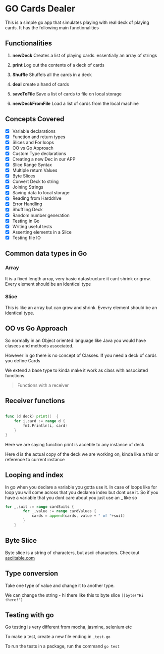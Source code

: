 # GO Cards Dealer

This is a simple go app that simulates playing with real deck of playing cards. It has the following main functionalities

## Functionalities

1. **newDeck** Creates a list of playing cards. essentially an array of strings

2. **print** Log out the contents of a deck of cards

3. **Shuffle** Shuffels all the cards in a deck

4. **deal** create a hand of cards

5. **saveToFile** Save a list of cards to file on local storage

6. **newDeckFromFile** Load a list of cards from the local machine

## Concepts Covered

- [X] Variable declarations
- [X] Function and return types
- [X] Slices and For loops
- [X] OO vs Go Approach
- [X] Custom Type declarations
- [X]  Creating a new Dec in our APP
- [X] Slice Range Syntax
- [X] Multiple return Values
- [X] Byte Slices
- [X] Convert Deck to string
- [X] Joining Strings
- [X] Saving data to local storage
- [X] Reading from Harddrive
- [X] Error Handling
- [X] Shuffling Deck
- [X] Random number generation
- [X] Testing in Go
- [X] Writing useful tests
- [X] Asserting elements in a Slice
- [X] Testing file IO

## Common data types in Go

### Array

It is a fixed length array, very basic datastructure it cant shrink or grow. Every element should be an identical type

### Slice

This is like an array but can grow and shrink. Evevry element should be an identical type.

## OO vs Go Approach

So normally in an Object oriented language like Java you would have clasees and methods associated. 

However in go there is no concept of Classes. If you need a deck of cards you define Cards

We extend a base type to kinda make it work as class with associated functions.

> Functions with a receiver

## Receiver functions

```go

func (d deck) print()  {
	for i,card := range d {
		fmt.Println(i, card)
	}
}
```

Here we are saying function print is acceble to any instance of deck

Here d is the actual copy of the deck we are working on, kinda like a this or reference to current instance

## Looping and index

In go when you declare a variable you gotta use it. In case of loops like for loop you will come across that you declarea index but dont use it. So if you have a variable that you dont care about you just use an _ like so 

```go
for _,suit := range cardSuits {
		for _,value := range cardValues {
			cards = append(cards, value + " of "+suit)
		}
	}
```

## Byte Slice

Byte slice is a string of characters, but ascii characters. Checkout [asciitable.com](https://www.asciitable.com)

## Type conversion

Take one type of value and change it to another type. 

We can change the string - hi there like this to byte slice 
`[]byte("Hi there!")`

## Testing with go

Go testing is very different from mocha, jasmine, selenium etc

To make a test, create a new file ending in `_test.go`

To run the tests in a package, run the command `go test`